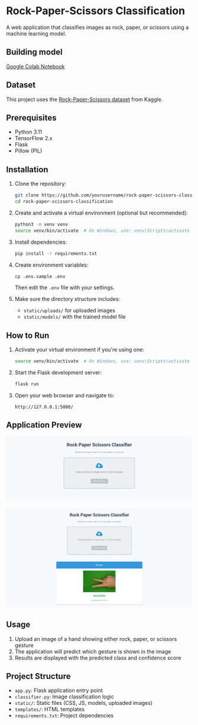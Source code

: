 # Rock-Paper-Scissors Classification

A web application that classifies images as rock, paper, or scissors using a machine learning model.

## Building model

[Google Colab Notebook](https://colab.research.google.com/drive/1RAiDqzZs6nr5sd3RExpS3EUqhDu8H58H?usp=sharing)

## Dataset

This project uses the [Rock-Paper-Scissors dataset](https://www.kaggle.com/datasets/drgfreeman/rockpaperscissors) from Kaggle.

## Prerequisites

- Python 3.11
- TensorFlow 2.x
- Flask
- Pillow (PIL)

## Installation

1. Clone the repository:
   ```bash
   git clone https://github.com/yourusername/rock-paper-scissors-classification.git
   cd rock-paper-scissors-classification
   ```

2. Create and activate a virtual environment (optional but recommended):
   ```bash
   python3 -m venv venv
   source venv/bin/activate  # On Windows, use: venv\Scripts\activate
   ```

3. Install dependencies:
   ```bash
   pip install -r requirements.txt
   ```

4. Create environment variables:
   ```bash
   cp .env.sample .env
   ```
   Then edit the `.env` file with your settings.

5. Make sure the directory structure includes:
   - `static/uploads/` for uploaded images
   - `static/models/` with the trained model file

## How to Run

1. Activate your virtual environment if you're using one:
   ```bash
   source venv/bin/activate  # On Windows, use: venv\Scripts\activate
   ```

2. Start the Flask development server:
   ```bash
   flask run
   ```

3. Open your web browser and navigate to:
   ```
   http://127.0.0.1:5000/
   ```

## Application Preview

![Rock-Paper-Scissors Classifier](images/Rock-Paper-Scissors_Classifier01.png)

![Rock-Paper-Scissors Classifier](images/Rock-Paper-Scissors_Classifier02.png)

## Usage

1. Upload an image of a hand showing either rock, paper, or scissors gesture
2. The application will predict which gesture is shown in the image
3. Results are displayed with the predicted class and confidence score

## Project Structure

- `app.py`: Flask application entry point
- `classifier.py`: Image classification logic
- `static/`: Static files (CSS, JS, models, uploaded images)
- `templates/`: HTML templates
- `requirements.txt`: Project dependencies

